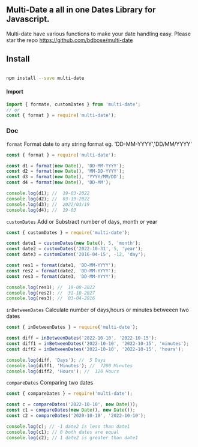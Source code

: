 ## Multi-Date a all in one Dates Library for Javascript.

Multi-date have various functions to make your date handling easy. Please star the repo https://github.com/bdbose/multi-date

## Install

```bash

npm install --save multi-date


```

#### Import

```jsx
import { formate, customDates } from 'multi-date';
// or
const { format } = require('multi-date');
```

### Doc

`format` Format date to any string format eg. 'DD-MM-YYYY','DD/MM/YYYY'

```jsx
const { format } = require('multi-date');

const d1 = format(new Date(), 'DD-MM-YYYY');
const d2 = format(new Date(), 'MM-DD-YYYY');
const d3 = format(new Date(), 'YYYY/MM/DD');
const d4 = format(new Date(), 'DD-MM');

console.log(d1); //  19-03-2022
console.log(d2); //  03-19-2022
console.log(d3); //  2022/03/19
console.log(d4); //  19-03
```

`customDates` Add or Substract number of days, month or year

```jsx
const { customDates } = require('multi-date');

const date1 = customDates(new Date(), 5, 'month');
const date2 = customDates('2022-10-31', 5, 'year');
const date3 = customDates('2016-04-15', -12, 'day');

const res1 = format(date1, 'DD-MM-YYYY');
const res2 = format(date2, 'DD-MM-YYYY');
const res3 = format(date3, 'DD-MM-YYYY');

console.log(res1); //  19-08-2022
console.log(res2); //  31-10-2027
console.log(res3); //  03-04-2016
```

`inBetweenDates` Calculate number of days,hours or minutes betweeen two dates

```jsx
const { inBetweenDates } = require('multi-date');

const diff = inBetweenDates('2022-10-10', '2022-10-15');
const diff1 = inBetweenDates('2022-10-10', '2022-10-15', 'minutes');
const diff2 = inBetweenDates('2022-10-10', '2022-10-15', 'hours');

console.log(diff, 'Days'); //  5 Days
console.log(diff1, 'Minutes'); //  7200 Minutes
console.log(diff2, 'Hours'); //  120 Hours
```

`compareDates` Comparing two dates

```jsx
const { compareDates } = require('multi-date');

const c = compareDates('2022-10-10', new Date());
const c1 = compareDates(new Date(), new Date());
const c2 = compareDates('2020-10-10', '2022-10-10');

console.log(c); // -1 date2 is less than date1
console.log(c1); // 0 both dates are equal
console.log(c2); // 1 date2 is greater than date1
```
